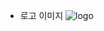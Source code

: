 - 로고 이미지
![logo](https://github.com/1TAEKIM/Animal_Care_web/assets/156975189/74844e66-ca27-42e2-8325-49274ef3b0d6)
